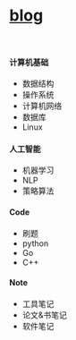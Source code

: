 # [blog](https://Annazmr.github.io/blog/#/)

</br>

#### 计算机基础
* 数据结构
* 操作系统
* 计算机网络
* 数据库
* Linux

#### 人工智能
* 机器学习
* NLP
* 策略算法


#### Code
* 刷题
* python
* Go
* C++

#### Note
* 工具笔记
* 论文&书笔记
* 软件笔记
